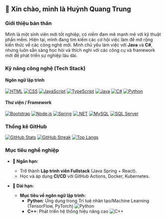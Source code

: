 ## 👋 Xin chào, mình là **Huỳnh Quang Trung**

### Giới thiệu bản thân

Mình là một sinh viên mới tốt nghiệp, có niềm đam mê mạnh mẽ với kỹ thuật phần mềm. Hiện tại, mình đang tìm kiếm các cơ hội việc làm để mở rộng kiến thức về các công nghệ mới. Mình chủ yếu làm việc với **Java** và **C#**, nhưng luôn sẵn sàng học hỏi và thích nghi với các công cụ và framework mới để phát triển sự nghiệp lâu dài.

### Kỹ năng công nghệ (Tech Stack)

#### Ngôn ngữ lập trình

[![HTML](https://img.shields.io/badge/HTML5-E34F26?style=for-the-badge\&logo=html5\&logoColor=white)](https://developer.mozilla.org/en-US/docs/Web/HTML)
[![CSS](https://img.shields.io/badge/CSS3-1572B6?style=for-the-badge\&logo=css3\&logoColor=white)](https://developer.mozilla.org/en-US/docs/Web/CSS)
[![JavaScript](https://img.shields.io/badge/JavaScript-F7DF1E?style=for-the-badge\&logo=javascript\&logoColor=black)](https://developer.mozilla.org/en-US/docs/Web/JavaScript)
[![TypeScript](https://img.shields.io/badge/TypeScript-3178C6?style=for-the-badge\&logo=typescript\&logoColor=white)](https://www.typescriptlang.org/)
[![Java](https://img.shields.io/badge/Java-ED8B00?style=for-the-badge\&logo=openjdk\&logoColor=white)](https://www.java.com/)
[![C#](https://img.shields.io/badge/C%23-512BD4?style=for-the-badge\&logo=c-sharp\&logoColor=white)](https://learn.microsoft.com/en-us/dotnet/csharp/)
[![Python](https://img.shields.io/badge/Python-3776AB?style=for-the-badge\&logo=python\&logoColor=white)](https://www.python.org/)

#### Thư viện / Framework

[![Bootstrap](https://img.shields.io/badge/Bootstrap-7952B3?style=for-the-badge\&logo=bootstrap\&logoColor=white)](https://getbootstrap.com/)
[![Node.js](https://img.shields.io/badge/Node.js-339933?style=for-the-badge\&logo=nodedotjs\&logoColor=white)](https://nodejs.org)
[![Spring](https://img.shields.io/badge/Spring-6DB33F?style=for-the-badge\&logo=spring\&logoColor=white)](https://spring.io/)
[![.NET](https://img.shields.io/badge/.NET-512BD4?style=for-the-badge\&logo=dotnet\&logoColor=white)](https://dotnet.microsoft.com/)
[![MySQL](https://img.shields.io/badge/MySQL-4479A1?style=for-the-badge\&logo=mysql\&logoColor=white)](https://www.mysql.com/)
[![SQL Server](https://img.shields.io/badge/Microsoft_SQL_Server-CC2927?style=for-the-badge\&logo=microsoft-sql-server\&logoColor=white)](https://www.microsoft.com/en-us/sql-server)

### Thống kê GitHub

[![GitHub Stats](https://github-readme-stats.vercel.app/api?username=hqtrung01Yuk&show_icons=true&theme=tokyonight)](https://github.com/hqtrung01Yuk)
[![GitHub Streak](https://streak-stats.demolab.com?user=hqtrung01Yuk&theme=catppuccin-macchiato&hide_border=true&date_format=j%2Fn%5B%2FY%5D&card_width=450)](https://git.io/streak-stats)
[![Top Langs](https://github-readme-stats.vercel.app/api/top-langs/?username=hqtrung01Yuk&theme=tokyonight&layout=compact&langs_count=6&exclude=html,css\&border_color=2e4058)](https://github.com/hqtrung01Yuk)

### Mục tiêu nghề nghiệp

* **📌 Ngắn hạn:**

  * Trở thành **Lập trình viên Fullstack** (Java Spring + React).
  * Học và áp dụng **CI/CD** với GitHub Actions, Docker, Kubernetes.

* **🔮 Dài hạn:**
  * **Mục tiêu về ngôn ngữ lập trình:**
    * **Python**: Ứng dụng trong Trí tuệ nhân tạo/Machine Learning (TensorFlow, PyTorch) ![Python](https://img.shields.io/badge/Python-3776AB?logo=python\&logoColor=white)
    * **C++**: Phát triển hệ thống hiệu năng cao ![C++](https://img.shields.io/badge/C%2B%2B-00599C?logo=c%2B%2B\&logoColor=white)
